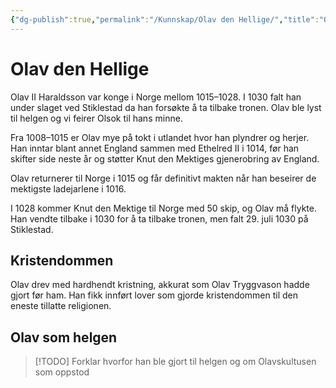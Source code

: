 ```yaml
---
{"dg-publish":true,"permalink":"/Kunnskap/Olav den Hellige/","title":"Olav den Hellige","tags":["historie"]}
---
```



# Olav den Hellige
Olav II Haraldsson var konge i Norge mellom 1015–1028. I 1030 falt han under slaget ved Stiklestad da han forsøkte å ta tilbake tronen. Olav ble lyst til helgen og vi feirer Olsok til hans minne.

Fra 1008–1015 er Olav mye på tokt i utlandet hvor han plyndrer og herjer. Han inntar blant annet England sammen med Ethelred II i 1014, før han skifter side neste år og støtter Knut den Mektiges gjenerobring av England. 

Olav returnerer til Norge i 1015 og får definitivt makten når han beseirer de mektigste ladejarlene i 1016. 

I 1028 kommer Knut den Mektige til Norge med 50 skip, og Olav må flykte. Han vendte tilbake i 1030 for å ta tilbake tronen, men falt 29. juli 1030 på Stiklestad.

## Kristendommen
Olav drev med hardhendt kristning, akkurat som Olav Tryggvason hadde gjort før ham. Han fikk innført lover som gjorde kristendommen til den eneste tillatte religionen.

## Olav som helgen
>[!TODO]
>Forklar hvorfor han ble gjort til helgen og om Olavskultusen som oppstod
